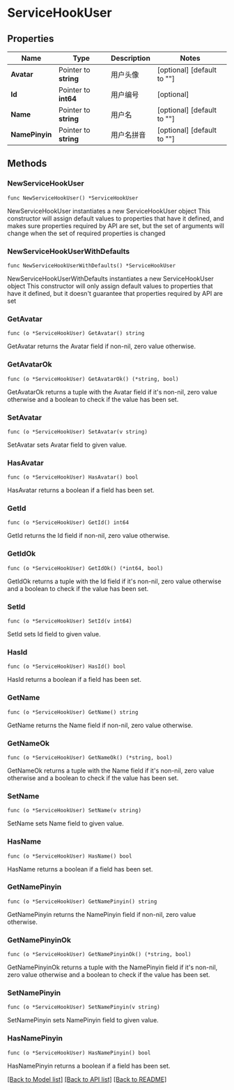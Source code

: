 # ServiceHookUser

## Properties

Name | Type | Description | Notes
------------ | ------------- | ------------- | -------------
**Avatar** | Pointer to **string** | 用户头像 | [optional] [default to ""]
**Id** | Pointer to **int64** | 用户编号 | [optional] 
**Name** | Pointer to **string** | 用户名 | [optional] [default to ""]
**NamePinyin** | Pointer to **string** | 用户名拼音 | [optional] [default to ""]

## Methods

### NewServiceHookUser

`func NewServiceHookUser() *ServiceHookUser`

NewServiceHookUser instantiates a new ServiceHookUser object
This constructor will assign default values to properties that have it defined,
and makes sure properties required by API are set, but the set of arguments
will change when the set of required properties is changed

### NewServiceHookUserWithDefaults

`func NewServiceHookUserWithDefaults() *ServiceHookUser`

NewServiceHookUserWithDefaults instantiates a new ServiceHookUser object
This constructor will only assign default values to properties that have it defined,
but it doesn't guarantee that properties required by API are set

### GetAvatar

`func (o *ServiceHookUser) GetAvatar() string`

GetAvatar returns the Avatar field if non-nil, zero value otherwise.

### GetAvatarOk

`func (o *ServiceHookUser) GetAvatarOk() (*string, bool)`

GetAvatarOk returns a tuple with the Avatar field if it's non-nil, zero value otherwise
and a boolean to check if the value has been set.

### SetAvatar

`func (o *ServiceHookUser) SetAvatar(v string)`

SetAvatar sets Avatar field to given value.

### HasAvatar

`func (o *ServiceHookUser) HasAvatar() bool`

HasAvatar returns a boolean if a field has been set.

### GetId

`func (o *ServiceHookUser) GetId() int64`

GetId returns the Id field if non-nil, zero value otherwise.

### GetIdOk

`func (o *ServiceHookUser) GetIdOk() (*int64, bool)`

GetIdOk returns a tuple with the Id field if it's non-nil, zero value otherwise
and a boolean to check if the value has been set.

### SetId

`func (o *ServiceHookUser) SetId(v int64)`

SetId sets Id field to given value.

### HasId

`func (o *ServiceHookUser) HasId() bool`

HasId returns a boolean if a field has been set.

### GetName

`func (o *ServiceHookUser) GetName() string`

GetName returns the Name field if non-nil, zero value otherwise.

### GetNameOk

`func (o *ServiceHookUser) GetNameOk() (*string, bool)`

GetNameOk returns a tuple with the Name field if it's non-nil, zero value otherwise
and a boolean to check if the value has been set.

### SetName

`func (o *ServiceHookUser) SetName(v string)`

SetName sets Name field to given value.

### HasName

`func (o *ServiceHookUser) HasName() bool`

HasName returns a boolean if a field has been set.

### GetNamePinyin

`func (o *ServiceHookUser) GetNamePinyin() string`

GetNamePinyin returns the NamePinyin field if non-nil, zero value otherwise.

### GetNamePinyinOk

`func (o *ServiceHookUser) GetNamePinyinOk() (*string, bool)`

GetNamePinyinOk returns a tuple with the NamePinyin field if it's non-nil, zero value otherwise
and a boolean to check if the value has been set.

### SetNamePinyin

`func (o *ServiceHookUser) SetNamePinyin(v string)`

SetNamePinyin sets NamePinyin field to given value.

### HasNamePinyin

`func (o *ServiceHookUser) HasNamePinyin() bool`

HasNamePinyin returns a boolean if a field has been set.


[[Back to Model list]](../README.md#documentation-for-models) [[Back to API list]](../README.md#documentation-for-api-endpoints) [[Back to README]](../README.md)


